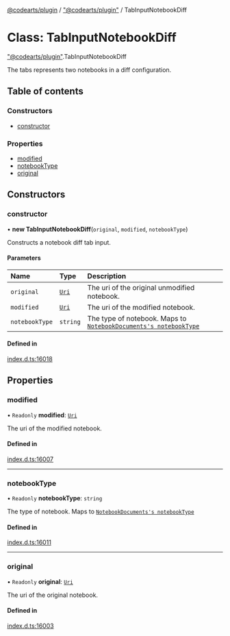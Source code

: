 [@codearts/plugin](../README.md) / ["@codearts/plugin"](../modules/_codearts_plugin_.md) / TabInputNotebookDiff

# Class: TabInputNotebookDiff

["@codearts/plugin"](../modules/_codearts_plugin_.md).TabInputNotebookDiff

The tabs represents two notebooks in a diff configuration.

## Table of contents

### Constructors

- [constructor](codearts_plugin_.TabInputNotebookDiff.md#constructor)

### Properties

- [modified](codearts_plugin_.TabInputNotebookDiff.md#modified)
- [notebookType](codearts_plugin_.TabInputNotebookDiff.md#notebooktype)
- [original](codearts_plugin_.TabInputNotebookDiff.md#original)

## Constructors

### constructor

• **new TabInputNotebookDiff**(`original`, `modified`, `notebookType`)

Constructs a notebook diff tab input.

#### Parameters

| Name | Type | Description |
| :------ | :------ | :------ |
| `original` | [`Uri`](codearts_plugin_.Uri.md) | The uri of the original unmodified notebook. |
| `modified` | [`Uri`](codearts_plugin_.Uri.md) | The uri of the modified notebook. |
| `notebookType` | `string` | The type of notebook. Maps to [`NotebookDocuments's notebookType`](../interfaces/codearts_plugin_.NotebookDocument.md#notebooktype) |

#### Defined in

[index.d.ts:16018](https://github.com/huaweicloud/cloudide-plugin-api/blob/a055dd0/index.d.ts#L16018)

## Properties

### modified

• `Readonly` **modified**: [`Uri`](codearts_plugin_.Uri.md)

The uri of the modified notebook.

#### Defined in

[index.d.ts:16007](https://github.com/huaweicloud/cloudide-plugin-api/blob/a055dd0/index.d.ts#L16007)

___

### notebookType

• `Readonly` **notebookType**: `string`

The type of notebook. Maps to [`NotebookDocuments's notebookType`](../interfaces/codearts_plugin_.NotebookDocument.md#notebooktype)

#### Defined in

[index.d.ts:16011](https://github.com/huaweicloud/cloudide-plugin-api/blob/a055dd0/index.d.ts#L16011)

___

### original

• `Readonly` **original**: [`Uri`](codearts_plugin_.Uri.md)

The uri of the original notebook.

#### Defined in

[index.d.ts:16003](https://github.com/huaweicloud/cloudide-plugin-api/blob/a055dd0/index.d.ts#L16003)
